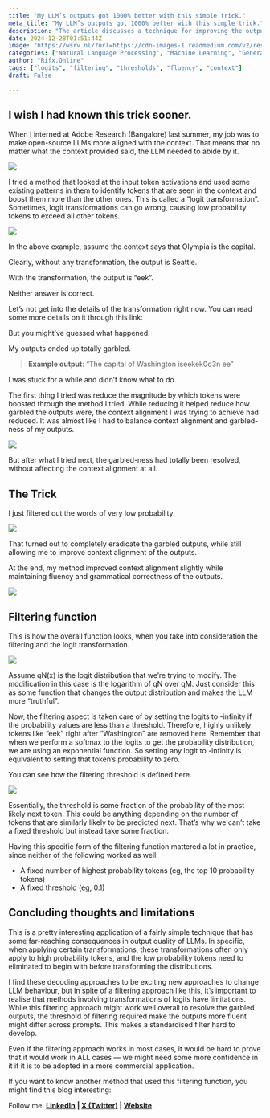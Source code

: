 ```yaml
---
title: "My LLM’s outputs got 1000% better with this simple trick."
meta_title: "My LLM’s outputs got 1000% better with this simple trick."
description: "The article discusses a technique for improving the output quality of open-source large language models (LLMs) by enhancing context alignment while minimizing garbled responses. Initially, the author employed a logit transformation method, which inadvertently led to nonsensical outputs. The breakthrough came from filtering out low-probability words, which resolved the garbled outputs and maintained fluency. The filtering function adjusts logits based on a threshold related to the most likely token, emphasizing the need for a flexible approach rather than fixed thresholds. The author acknowledges the limitations of this method and the challenges in standardizing the filtering process across different prompts."
date: 2024-12-28T01:51:44Z
image: "https://wsrv.nl/?url=https://cdn-images-1.readmedium.com/v2/resize:fit:800/0*UaZS29qc_qxURjPD"
categories: ["Natural Language Processing", "Machine Learning", "Generative AI"]
author: "Rifx.Online"
tags: ["logits", "filtering", "thresholds", "fluency", "context"]
draft: False

---
```






## I wish I had known this trick sooner.



When I interned at Adobe Research (Bangalore) last summer, my job was to make open\-source LLMs more aligned with the context. That means that no matter what the context provided said, the LLM needed to abide by it.

![](https://wsrv.nl/?url=https://cdn-images-1.readmedium.com/v2/resize:fit:800/1*TlgNYgNqVrW_L766nw2reA.png)

I tried a method that looked at the input token activations and used some existing patterns in them to identify tokens that are seen in the context and boost them more than the other ones. This is called a “logit transformation”. Sometimes, logit transformations can go wrong, causing low probability tokens to exceed all other tokens.

![](https://wsrv.nl/?url=https://cdn-images-1.readmedium.com/v2/resize:fit:800/1*WNmH93NC_JoOGpCAv5KDMQ.png)

In the above example, assume the context says that Olympia is the capital.

Clearly, without any transformation, the output is Seattle.

With the transformation, the output is “eek”.

Neither answer is correct.

Let’s not get into the details of the transformation right now. You can read some more details on it through this link:

But you might’ve guessed what happened:

My outputs ended up totally garbled.


> **Example output**: “The capital of Washington iseekek0q3n ee”

I was stuck for a while and didn’t know what to do.

The first thing I tried was reduce the magnitude by which tokens were boosted through the method I tried. While reducing it helped reduce how garbled the outputs were, the context alignment I was trying to achieve had reduced. It was almost like I had to balance context alignment and garbled\-ness of my outputs.

![](https://wsrv.nl/?url=https://cdn-images-1.readmedium.com/v2/resize:fit:800/1*2-OONzbwLj4mNplTaPDY5w.png)

But after what I tried next, the garbled\-ness had totally been resolved, without affecting the context alignment at all.


## The Trick

I just filtered out the words of very low probability.

![](https://wsrv.nl/?url=https://cdn-images-1.readmedium.com/v2/resize:fit:800/1*RkE2VMBfF-4VJcfrxvB8nw.png)

That turned out to completely eradicate the garbled outputs, while still allowing me to improve context alignment of the outputs.

At the end, my method improved context alignment slightly while maintaining fluency and grammatical correctness of the outputs.

![](https://wsrv.nl/?url=https://cdn-images-1.readmedium.com/v2/resize:fit:800/1*ZI8MZZlRISG32D3GrDf5AQ.png)


## Filtering function

This is how the overall function looks, when you take into consideration the filtering and the logit transformation.

![](https://wsrv.nl/?url=https://cdn-images-1.readmedium.com/v2/resize:fit:800/0*V59NKlNr81TIbXt2.png)

Assume qN(x) is the logit distribution that we’re trying to modify. The modification in this case is the logarithm of qN over qM. Just consider this as some function that changes the output distribution and makes the LLM more “truthful”.

Now, the filtering aspect is taken care of by setting the logits to \-infinity if the probability values are less than a threshold. Therefore, highly unlikely tokens like “eek” right after “Washington” are removed here. Remember that when we perform a softmax to the logits to get the probability distribution, we are using an exponential function. So setting any logit to \-infinity is equivalent to setting that token’s probability to zero.

You can see how the filtering threshold is defined here.

![](https://wsrv.nl/?url=https://cdn-images-1.readmedium.com/v2/resize:fit:800/0*SRbvjeN8SgrootrI.png)

Essentially, the threshold is some fraction of the probability of the most likely next token. This could be anything depending on the number of tokens that are similarly likely to be predicted next. That’s why we can’t take a fixed threshold but instead take some fraction.

Having this specific form of the filtering function mattered a lot in practice, since neither of the following worked as well:

* A fixed number of highest probability tokens (eg, the top 10 probability tokens)
* A fixed threshold (eg, 0\.1\)


## Concluding thoughts and limitations

This is a pretty interesting application of a fairly simple technique that has some far\-reaching consequences in output quality of LLMs. In specific, when applying certain transformations, these transformations often only apply to high probability tokens, and the low probability tokens need to eliminated to begin with before transforming the distributions.

I find these decoding approaches to be exciting new approaches to change LLM behaviour, but in spite of a filtering approach like this, it’s important to realise that methods involving transformations of logits have limitations. While this filtering approach might work well overall to resolve the garbled outputs, the threshold of filtering required make the outputs more fluent might differ across prompts. This makes a standardised filter hard to develop.

Even if the filtering approach works in most cases, it would be hard to prove that it would work in ALL cases — we might need some more confidence in it if it is to be adopted in a more commercial application.

If you want to know another method that used this filtering function, you might find this blog interesting:

Follow me: [**LinkedIn**](https://www.linkedin.com/in/nikhilanand1303/) **\| [X (Twitter)](https://twitter.com/nikhilanand003) \| [Website](https://nikhilanand03.github.io/about)**


